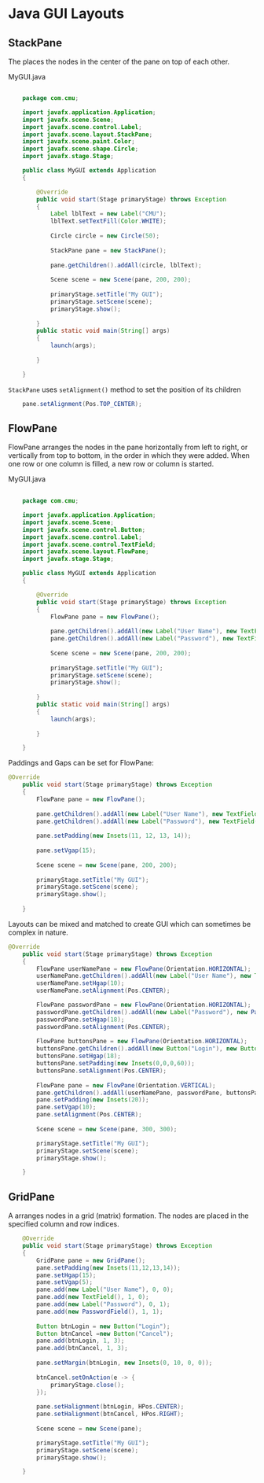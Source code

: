 # Java GUI Layouts

## StackPane
The  places the nodes in the center of the pane on top of each other.

MyGUI.java
```java

	package com.cmu;

	import javafx.application.Application;
	import javafx.scene.Scene;
	import javafx.scene.control.Label;
	import javafx.scene.layout.StackPane;
	import javafx.scene.paint.Color;
	import javafx.scene.shape.Circle;
	import javafx.stage.Stage;

	public class MyGUI extends Application
	{

		@Override
		public void start(Stage primaryStage) throws Exception 
		{
			Label lblText = new Label("CMU");
			lblText.setTextFill(Color.WHITE);
			
			Circle circle = new Circle(50);
			
			StackPane pane = new StackPane();
			
			pane.getChildren().addAll(circle, lblText);
			
			Scene scene = new Scene(pane, 200, 200);
			
			primaryStage.setTitle("My GUI");
			primaryStage.setScene(scene);
			primaryStage.show();
			
		}
		public static void main(String[] args) 
		{
			launch(args);
			
		}

	}

```
`StackPane` uses `setAlignment()` method to set the position of its children

```Java
	pane.setAlignment(Pos.TOP_CENTER);
```


## FlowPane
FlowPane arranges the nodes in the pane horizontally from left to right, or vertically from top to bottom, in the order in which they were added. When one row or one column is filled, a new row or column is started.


MyGUI.java
```java
	
	package com.cmu;

	import javafx.application.Application;
	import javafx.scene.Scene;
	import javafx.scene.control.Button;
	import javafx.scene.control.Label;
	import javafx.scene.control.TextField;
	import javafx.scene.layout.FlowPane;
	import javafx.stage.Stage;

	public class MyGUI extends Application
	{

		@Override
		public void start(Stage primaryStage) throws Exception 
		{
			FlowPane pane = new FlowPane();
			
			pane.getChildren().addAll(new Label("User Name"), new TextField());
			pane.getChildren().addAll(new Label("Password"), new TextField());
			
			Scene scene = new Scene(pane, 200, 200);
			
			primaryStage.setTitle("My GUI");
			primaryStage.setScene(scene);
			primaryStage.show();
			
		}
		public static void main(String[] args) 
		{
			launch(args);
			
		}

	}

```

Paddings and Gaps can be set for FlowPane:

```Java
@Override
	public void start(Stage primaryStage) throws Exception 
	{
		FlowPane pane = new FlowPane();
		
		pane.getChildren().addAll(new Label("User Name"), new TextField());
		pane.getChildren().addAll(new Label("Password"), new TextField());
		
		pane.setPadding(new Insets(11, 12, 13, 14));
		
		pane.setVgap(15);
		
		Scene scene = new Scene(pane, 200, 200);
		
		primaryStage.setTitle("My GUI");
		primaryStage.setScene(scene);
		primaryStage.show();
		
	}

```

Layouts can be mixed and matched to create GUI which can sometimes be complex in nature.

```Java
@Override
	public void start(Stage primaryStage) throws Exception 
	{
		FlowPane userNamePane = new FlowPane(Orientation.HORIZONTAL);
	    userNamePane.getChildren().addAll(new Label("User Name"), new TextField());
	    userNamePane.setHgap(10);  
	    userNamePane.setAlignment(Pos.CENTER);

	    FlowPane passwordPane = new FlowPane(Orientation.HORIZONTAL);
	    passwordPane.getChildren().addAll(new Label("Password"), new PasswordField());
	    passwordPane.setHgap(18);
	    passwordPane.setAlignment(Pos.CENTER);
	    
	    FlowPane buttonsPane = new FlowPane(Orientation.HORIZONTAL);
	    buttonsPane.getChildren().addAll(new Button("Login"), new Button("Cancel"));
	    buttonsPane.setHgap(18);
	    buttonsPane.setPadding(new Insets(0,0,0,60));
	    buttonsPane.setAlignment(Pos.CENTER);
	    
	    FlowPane pane = new FlowPane(Orientation.VERTICAL);
	    pane.getChildren().addAll(userNamePane, passwordPane, buttonsPane);
	    pane.setPadding(new Insets(20)); 
	    pane.setVgap(10);
	    pane.setAlignment(Pos.CENTER);
	    
	    Scene scene = new Scene(pane, 300, 300); 

	    primaryStage.setTitle("My GUI");
	    primaryStage.setScene(scene);
	    primaryStage.show();

	}

```

## GridPane
A  arranges nodes in a grid (matrix) formation. The nodes are placed in the specified column and row indices. 

```Java
	@Override
	public void start(Stage primaryStage) throws Exception 
	{
		GridPane pane = new GridPane();
		pane.setPadding(new Insets(11,12,13,14));
		pane.setHgap(15);
		pane.setVgap(5);
		pane.add(new Label("User Name"), 0, 0);
		pane.add(new TextField(), 1, 0);
		pane.add(new Label("Password"), 0, 1);
		pane.add(new PasswordField(), 1, 1);
		
		Button btnLogin = new Button("Login");
		Button btnCancel =new Button("Cancel");
		pane.add(btnLogin, 1, 3);
		pane.add(btnCancel, 1, 3);
		
		pane.setMargin(btnLogin, new Insets(0, 10, 0, 0));
		
		btnCancel.setOnAction(e -> {
			primaryStage.close();
		});
		
		pane.setHalignment(btnLogin, HPos.CENTER);
		pane.setHalignment(btnCancel, HPos.RIGHT);
	    
	    Scene scene = new Scene(pane); 

	    primaryStage.setTitle("My GUI");
	    primaryStage.setScene(scene);
	    primaryStage.show();

	}


```